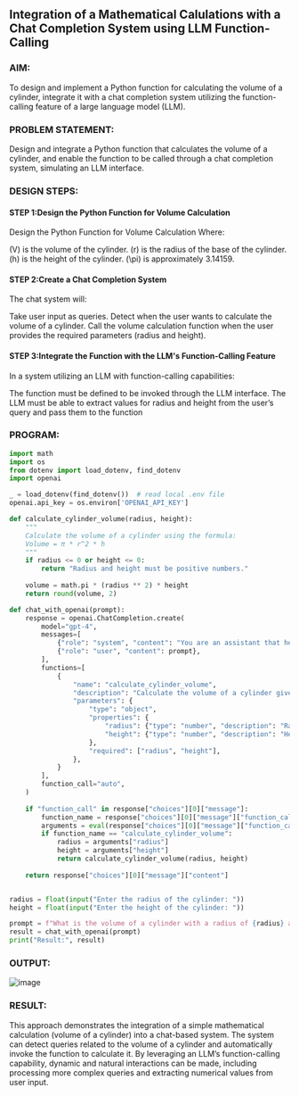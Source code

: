 ## Integration of a Mathematical Calulations with a Chat Completion System using LLM Function-Calling

### AIM:
To design and implement a Python function for calculating the volume of a cylinder, integrate it with a chat completion system utilizing the function-calling feature of a large language model (LLM).

### PROBLEM STATEMENT:
Design and integrate a Python function that calculates the volume of a cylinder, and enable the function to be called through a chat completion system, simulating an LLM interface.

### DESIGN STEPS:

#### STEP 1:Design the Python Function for Volume Calculation
Design the Python Function for Volume Calculation
Where:

(V) is the volume of the cylinder.
(r) is the radius of the base of the cylinder.
(h) is the height of the cylinder.
(\pi) is approximately 3.14159.

#### STEP 2:Create a Chat Completion System
The chat system will:

Take user input as queries.
Detect when the user wants to calculate the volume of a cylinder.
Call the volume calculation function when the user provides the required parameters (radius and height).

#### STEP 3:Integrate the Function with the LLM's Function-Calling Feature
In a system utilizing an LLM with function-calling capabilities:

The function must be defined to be invoked through the LLM interface.
The LLM must be able to extract values for radius and height from the user’s query and pass them to the function
### PROGRAM:
```python
import math
import os
from dotenv import load_dotenv, find_dotenv
import openai

_ = load_dotenv(find_dotenv())  # read local .env file
openai.api_key = os.environ['OPENAI_API_KEY']

def calculate_cylinder_volume(radius, height):
    """
    Calculate the volume of a cylinder using the formula:
    Volume = π * r^2 * h
    """
    if radius <= 0 or height <= 0:
        return "Radius and height must be positive numbers."
    
    volume = math.pi * (radius ** 2) * height
    return round(volume, 2)

def chat_with_openai(prompt):
    response = openai.ChatCompletion.create(
        model="gpt-4",
        messages=[
            {"role": "system", "content": "You are an assistant that helps calculate the volume of a cylinder."},
            {"role": "user", "content": prompt},
        ],
        functions=[
            {
                "name": "calculate_cylinder_volume",
                "description": "Calculate the volume of a cylinder given radius and height.",
                "parameters": {
                    "type": "object",
                    "properties": {
                        "radius": {"type": "number", "description": "Radius of the cylinder (in units)"},
                        "height": {"type": "number", "description": "Height of the cylinder (in units)"},
                    },
                    "required": ["radius", "height"],
                },
            }
        ],
        function_call="auto",  
    )
    
    if "function_call" in response["choices"][0]["message"]:
        function_name = response["choices"][0]["message"]["function_call"]["name"]
        arguments = eval(response["choices"][0]["message"]["function_call"]["arguments"])
        if function_name == "calculate_cylinder_volume":
            radius = arguments["radius"]
            height = arguments["height"]
            return calculate_cylinder_volume(radius, height)
    
    return response["choices"][0]["message"]["content"]


radius = float(input("Enter the radius of the cylinder: "))
height = float(input("Enter the height of the cylinder: "))

prompt = f"What is the volume of a cylinder with a radius of {radius} and a height of {height}?"
result = chat_with_openai(prompt)
print("Result:", result)

``` 
### OUTPUT:
![image](https://github.com/user-attachments/assets/1cf6751c-a30f-4a69-bf94-63f3bf690386)



### RESULT:
This approach demonstrates the integration of a simple mathematical calculation (volume of a cylinder) into a chat-based system. The system can detect queries related to the volume of a cylinder and automatically invoke the function to calculate it. By leveraging an LLM’s function-calling capability, dynamic and natural interactions can be made, including processing more complex queries and extracting numerical values from user input.
